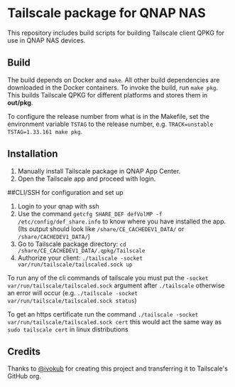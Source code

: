# Tailscale package for QNAP NAS

This repository includes build scripts for building Tailscale client QPKG for
use in QNAP NAS devices.

## Build

The build depends on Docker and `make`. All other build dependencies are
downloaded in the Docker containers. To invoke the build, run `make pkg`.
This builds Tailscale QPKG for different platforms and stores them in
**out/pkg**.

To configure the release number from what is in the Makefile,
set the environment variable `TSTAG` to the release number, e.g.
`TRACK=unstable TSTAG=1.33.161 make pkg`.

## Installation

1. Manually install Tailscale package in QNAP App Center.
2. Open the Tailscale app and proceed with login.


##CLI/SSH for configuration and set up

1. Login to your qnap with ssh
2. Use the command `getcfg SHARE_DEF defVolMP -f /etc/config/def_share.info` to know where you have installed the app. (Its output should look like `/share/CE_CACHEDEV1_DATA/` or `/share/CACHEDEV1_DATA/`)
3. Go to Tailscale package directory: `cd /share/CE_CACHEDEV1_DATA/.qpkg/Tailscale`
4. Authorize your client: `./tailscale -socket var/run/tailscale/tailscaled.sock up`

To run any of the cli commands of tailscale you must put the `-socket var/run/tailscale/tailscaled.sock` argument after `./tailscale` otherwise an error will occur
(e.g. `./tailscale -socket var/run/tailscale/tailscaled.sock status`)

To get an https certificate run the command `./tailscale -socket var/run/tailscale/tailscaled.sock cert` this would act the same way as `sudo tailscale cert` in linux distributions

## Credits

Thanks to [@ivokub](https://github.com/ivokub/) for creating this
project and transferring it to Tailscale's GitHub org.
